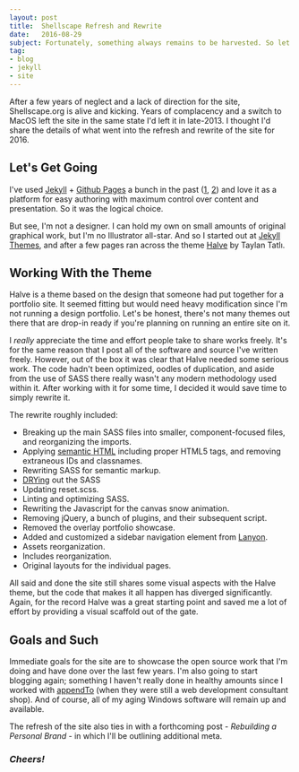 ```yaml
---
layout: post
title:  Shellscape Refresh and Rewrite
date:   2016-08-29
subject: Fortunately, something always remains to be harvested. So let us not be idle.
tag:
- blog
- jekyll
- site
---
```


After a few years of neglect and a lack of direction for the site, Shellscape.org
is alive and kicking. Years of complacency and a switch to MacOS left the site in
the same state I'd left it in late-2013. I thought I'd share the details of
what went into the refresh and rewrite of the site for 2016.

<!-- more -->

## Let's Get Going

I've used [Jekyll](https://jekyllrb.com) + [Github Pages](https://pages.github.com/)
a bunch in the past ([1](https://github.com/gilt/tech-blog),
[2](https://github.com/shellscape/shellscape-blog.github.io)) and love it as
a platform for easy authoring with maximum control over content and presentation.
So it was the logical choice.

But see, I'm not a designer. I can hold my own on small amounts of original
graphical work, but I'm no Illustrator all-star. And so I started out at
[Jekyll Themes](http://jekyllthemes.org), and after a few pages ran across the
theme [Halve](https://github.com/TaylanTatli/Halve) by Taylan Tatlı.

## Working With the Theme

Halve is a theme based on the design that someone had put together for a
portfolio site. It seemed fitting but would need heavy modification since I'm
not running a design portfolio. Let's be honest, there's not many themes out there
that are drop-in ready if you're planning on running an entire site on it.

I _really_ appreciate the time and effort people take to share works freely. It's
for the same reason that I post all of the software and source I've written freely.
However, out of the box it was clear that Halve needed some serious work. The code
hadn't been optimized, oodles of duplication, and aside from the use of SASS there
really wasn't any modern methodology used within it. After working with it for some
time, I decided it would save time to simply rewrite it.

The rewrite roughly included:

  - Breaking up the main SASS files into smaller, component-focused files, and
  reorganizing the imports.
  - Applying [semantic HTML](https://en.wikipedia.org/wiki/Semantic_HTML) including
  proper HTML5 tags, and removing extraneous IDs and classnames.
  - Rewriting SASS for semantic markup.
  - [DRYing](http://alistapart.com/article/dry-ing-out-your-sass-mixins) out the SASS
  - Updating reset.scss.
  - Linting and optimizing SASS.
  - Rewriting the Javascript for the canvas snow animation.
  - Removing jQuery, a bunch of plugins, and their subsequent script.
  - Removed the overlay portfolio showcase.
  - Added and customized a sidebar navigation element from [Lanyon](https://github.com/poole/lanyon).
  - Assets reorganization.
  - Includes reorganization.
  - Original layouts for the individual pages.

All said and done the site still shares some visual aspects with the Halve
theme, but the code that makes it all happen has diverged significantly. Again,
for the record Halve was a great starting point and saved me a lot of effort by
providing a visual scaffold out of the gate.

## Goals and Such

Immediate goals for the site are to showcase the open source work that I'm doing
and have done over the last few years. I'm also going to start blogging again;
something I haven't really done in healthy amounts since I worked with
[appendTo](https://appendto.com) (when they were still a web development consultant shop).
And of course, all of my aging Windows software will remain up and available.

The refresh of the site also ties in with a forthcoming post - _Rebuilding a Personal Brand_ -
in which I'll be outlining additional meta.

### _Cheers!_
